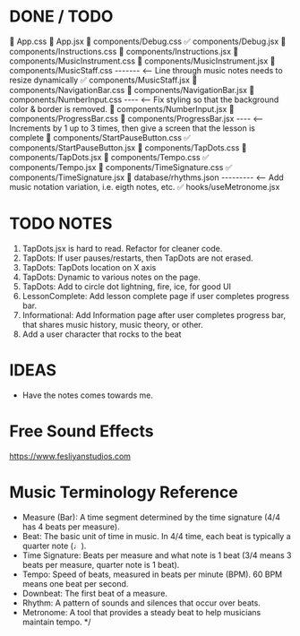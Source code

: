 # DONE / TODO

📝 App.css
📝 App.jsx
📝 components/Debug.css
✅ components/Debug.jsx
📝 components/Instructions.css
📝 components/Instructions.jsx
📝 components/MusicInstrument.css
📝 components/MusicInstrument.jsx
📝 components/MusicStaff.css ------- <-- Line through music notes needs to resize dynamically
✅ components/MusicStaff.jsx
📝 components/NavigationBar.css
📝 components/NavigationBar.jsx
📝 components/NumberInput.css ---- <-- Fix styling so that the background color & border is removed.
📝 components/NumberInput.jsx
📝 components/ProgressBar.css
📝 components/ProgressBar.jsx ---- <-- Increments by 1 up to 3 times, then give a screen that the lesson is complete
📝 components/StartPauseButton.css
✅ components/StartPauseButton.jsx
📝 components/TapDots.css
📝 components/TapDots.jsx
📝 components/Tempo.css
✅ components/Tempo.jsx
📝 components/TimeSignature.css
✅ components/TimeSignature.jsx
📝 database/rhythms.json --------- <-- Add music notation variation, i.e. eigth notes, etc.
✅ hooks/useMetronome.jsx

# TODO NOTES

1. TapDots.jsx is hard to read. Refactor for cleaner code.
1. TapDots: If user pauses/restarts, then TapDots are not erased.
1. TapDots: TapDots location on X axis
1. TapDots: Dynamic to various notes on the page.
1. TapDots: Add to circle dot lightning, fire, ice, for good UI
1. LessonComplete: Add lesson complete page if user completes progress bar.
1. Informational: Add Information page after user completes progress bar, that shares music history, music theory, or other.
1. Add a user character that rocks to the beat

# IDEAS

- Have the notes comes towards me.

# Free Sound Effects

https://www.fesliyanstudios.com

# Music Terminology Reference

- Measure (Bar): A time segment determined by the time signature (4/4 has 4 beats per measure).
- Beat: The basic unit of time in music. In 4/4 time, each beat is typically a quarter note (♩).
- Time Signature: Beats per measure and what note is 1 beat (3/4 means 3 beats per measure, quarter note is 1 beat).
- Tempo: Speed of beats, measured in beats per minute (BPM). 60 BPM means one beat per second.
- Downbeat: The first beat of a measure.
- Rhythm: A pattern of sounds and silences that occur over beats.
- Metronome: A tool that provides a steady beat to help musicians maintain tempo.
  \*/
